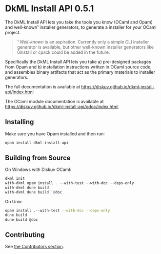 # DkML Install API 0.5.1

The DkML Install API lets you take the tools you know (OCaml and Opam) and
well-known¹ installer generators, to generate a installer for your OCaml
project.

> ¹ *Well-known* is an aspiration. Currently only a simple CLI installer
> generator is available, but other well-known installer generators like
> 0install or cpack could be added in the future.

Specifically the DkML Install API lets you take a) pre-designed packages from
Opam and b) installation instructions written in OCaml source code, and
assembles binary artifacts that act as the primary materials to installer
generators.

The full documentation is available at <https://diskuv.github.io/dkml-install-api/index.html>

The OCaml module documentation is available at <https://diskuv.github.io/dkml-install-api/odoc/index.html>

## Installing

Make sure you have Opam installed and then run:

```bash
opam install dkml-install-api
```

## Building from Source

On Windows with Diskuv OCaml:

```powershell
dkml init
with-dkml opam install . --with-test --with-doc --deps-only
with-dkml dune build
with-dkml dune build `@doc
```

On Unix:

```bash
opam install .--with-test --with-doc --deps-only
dune build
dune build @doc
```

## Contributing

See [the Contributors section](contributors/README.md).
